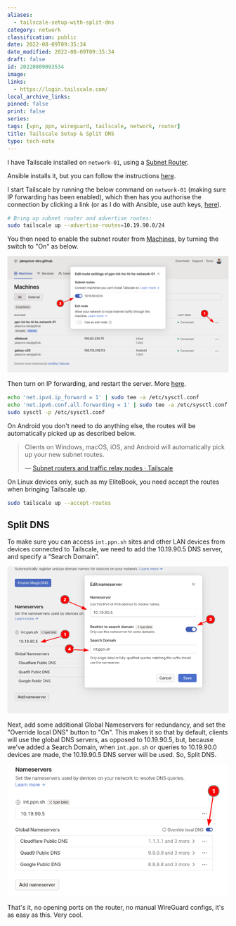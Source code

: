 ```yaml
---
aliases:
  - tailscale-setup-with-split-dns
category: network
classification: public
date: 2022-08-09T09:35:34
date_modified: 2022-08-09T09:35:34
draft: false
id: 20220809093534
image: 
links:
  - https://login.tailscale.com/
local_archive_links: 
pinned: false
print: false
series: 
tags: [vpn, ppn, wireguard, tailscale, network, router]
title: Tailscale Setup & Split DNS
type: tech-note
---
```


I have Tailscale installed on `network-01`, using a [Subnet Router](https://tailscale.com/kb/1019/subnets/). 

Ansible installs it, but you can follow the instructions [here](https://tailscale.com/download).

I start Tailscale by running the below command on `network-01` (making sure IP forwarding has been enabled), which then has you authorise the connection by clicking a link (or as I do with Ansible, use auth keys, [here](https://login.tailscale.com/admin/settings/keys)).

```sh
# Bring up subnet router and advertise routes:
sudo tailscale up --advertise-routes=10.19.90.0/24
```

You then need to enable the subnet router from [Machines](https://login.tailscale.com/admin/machines), by turning the switch to "On" as below.

![](attachments/tailscale-setup-with-split-dns_1.png)

Then turn on IP forwarding, and restart the server. More [here](https://tailscale.com/kb/1019/subnets/#enable-ip-forwarding).

```sh
echo 'net.ipv4.ip_forward = 1' | sudo tee -a /etc/sysctl.conf
echo 'net.ipv6.conf.all.forwarding = 1' | sudo tee -a /etc/sysctl.conf
sudo sysctl -p /etc/sysctl.conf
```

On Android you don't need to do anything else, the routes will be automatically picked up as described below.

> Clients on Windows, macOS, iOS, and Android will automatically pick up your new subnet routes.
>
> — [Subnet routers and traffic relay nodes · Tailscale](https://tailscale.com/kb/1019/subnets/#step-2-connect-to-tailscale-as-a-subnet-router)

On Linux devices only, such as my EliteBook, you need accept the routes when bringing Tailscale up.

```sh
sudo tailscale up --accept-routes
```

## Split DNS

To make sure you can access `int.ppn.sh` sites and other LAN devices from devices connected to Tailscale, we need to add the 10.19.90.5 DNS server, and specify a "Search Domain".

![](attachments/tailscale-setup-with-split-dns_2.png)

Next, add some additional Global Nameservers for redundancy, and set the "Override local DNS" button to "On". This makes it so that by default, clients will use the global DNS servers, as opposed to 10.19.90.5, but, because we've added a Search Domain, when `int.ppn.sh` or queries to 10.19.90.0 devices are made, the 10.19.90.5 DNS server will be used. So, Split DNS.

![](attachments/tailscale-setup-with-split-dns_3.png)

That's it, no opening ports on the router, no manual WireGuard configs, it's as easy as this. Very cool.
